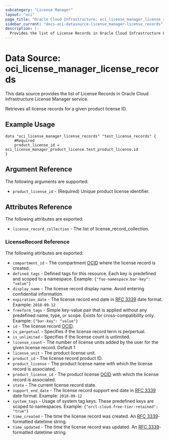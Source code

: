 ```yaml
---
subcategory: "License Manager"
layout: "oci"
page_title: "Oracle Cloud Infrastructure: oci_license_manager_license_records"
sidebar_current: "docs-oci-datasource-license_manager-license_records"
description: |-
  Provides the list of License Records in Oracle Cloud Infrastructure License Manager service
---
```


# Data Source: oci_license_manager_license_records
This data source provides the list of License Records in Oracle Cloud Infrastructure License Manager service.

Retrieves all license records for a given product license ID.

## Example Usage

```hcl
data "oci_license_manager_license_records" "test_license_records" {
	#Required
	product_license_id = oci_license_manager_product_license.test_product_license.id
}
```

## Argument Reference

The following arguments are supported:

* `product_license_id` - (Required) Unique product license identifier.


## Attributes Reference

The following attributes are exported:

* `license_record_collection` - The list of license_record_collection.

### LicenseRecord Reference

The following attributes are exported:

* `compartment_id` - The compartment [OCID](https://docs.cloud.oracle.com/iaas/Content/General/Concepts/identifiers.htm) where the license record is created.
* `defined_tags` - Defined tags for this resource. Each key is predefined and scoped to a namespace. Example: `{"foo-namespace.bar-key": "value"}` 
* `display_name` - The license record display name. Avoid entering confidential information. 
* `expiration_date` - The license record end date in [RFC 3339](https://tools.ietf.org/html/rfc3339) date format. Example: `2018-09-12` 
* `freeform_tags` - Simple key-value pair that is applied without any predefined name, type, or scope. Exists for cross-compatibility only. Example: `{"bar-key": "value"}` 
* `id` - The license record [OCID](https://docs.cloud.oracle.com/iaas/Content/General/Concepts/identifiers.htm).
* `is_perpetual` - Specifies if the license record term is perpertual.
* `is_unlimited` - Specifies if the license count is unlimited.
* `license_count` - The number of license units added by the user for the given license record. Default 1 
* `license_unit` - The product license unit.
* `product_id` - The license record product ID.
* `product_license` - The product license name with which the license record is associated.
* `product_license_id` - The product license [OCID](https://docs.cloud.oracle.com/iaas/Content/General/Concepts/identifiers.htm) with which the license record is associated.
* `state` - The current license record state.
* `support_end_date` - The license record support end date in [RFC 3339](https://tools.ietf.org/html/rfc3339) date format. Example: `2018-09-12` 
* `system_tags` - Usage of system tag keys. These predefined keys are scoped to namespaces. Example: `{"orcl-cloud.free-tier-retained": "true"}` 
* `time_created` - The time the license record was created. An [RFC 3339](https://tools.ietf.org/html/rfc3339)-formatted datetime string.
* `time_updated` - The time the license record was updated. An [RFC 3339](https://tools.ietf.org/html/rfc3339)-formatted datetime string.

